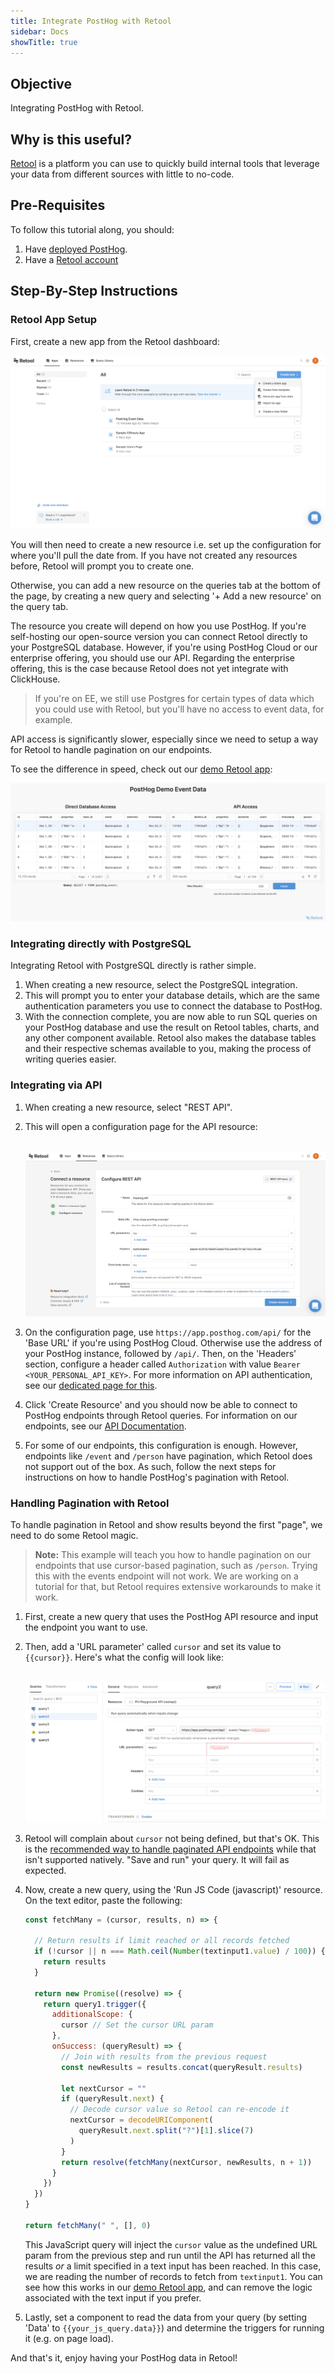 ```yaml
---
title: Integrate PostHog with Retool
sidebar: Docs
showTitle: true
---
```


## Objective

Integrating PostHog with Retool.

## Why is this useful?

[Retool](retool.com/) is a platform you can use to quickly build internal tools that leverage your data from different sources with little to no-code.

## Pre-Requisites

To follow this tutorial along, you should:

1. Have [deployed PostHog](/docs/deployment). 
2. Have a [Retool account](login.retool.com/auth/signup)

## Step-By-Step Instructions

### Retool App Setup

First, create a new app from the Retool dashboard:

![Retool Dashboard](../../../images/tutorials/retool/dashboard.png)

You will then need to create a new resource i.e. set up the configuration for where you'll pull the date from. If you have not created any resources before, Retool will prompt you to create one. 

Otherwise, you can add a new resource on the queries tab at the bottom of the page, by creating a new query and selecting '+ Add a new resource' on the query tab.

The resource you create will depend on how you use PostHog. If you're self-hosting our open-source version you can connect Retool directly to your PostgreSQL database. However, if you're using PostHog Cloud or our enterprise offering, you should use our API. Regarding the enterprise offering, this is the case because Retool does not yet integrate with ClickHouse.

> If you're on EE, we still use Postgres for certain types of data which you could use with Retool, but you'll have no access to event data, for example.

API access is significantly slower, especially since we need to setup a way for Retool to handle pagination on our endpoints.

To see the difference in speed, check out our [demo Retool app](https://phtesting.retool.com/embedded/public/6f20bb59-4199-4c75-ac7d-eee38a7b6b71):

<a href="https://phtesting.retool.com/embedded/public/6f20bb59-4199-4c75-ac7d-eee38a7b6b71" target="_blank">

![Retool Demo App](../../../images/tutorials/retool/demo-app.png)

</a>

### Integrating directly with PostgreSQL

Integrating Retool with PostgreSQL directly is rather simple. 

1. When creating a new resource, select the PostgreSQL integration. 
2. This will prompt you to enter your database details, which are the same authentication parameters you use to connect the database to PostHog. 
3. With the connection complete, you are now able to run SQL queries on your PostHog database and use the result on Retool tables, charts, and any other component available. Retool also makes the database tables and their respective schemas available to you, making the process of writing queries easier. 


### Integrating via API

1. When creating a new resource, select "REST API". 
2. This will open a configuration page for the API resource:

    <br />![Retool REST](../../../images/tutorials/retool/rest.png)<br />

3. On the configuration page, use `https://app.posthog.com/api/` for the 'Base URL' if you're using PostHog Cloud. Otherwise use the address of your PostHog instance, followed by `/api/`. Then, on the 'Headers' section, configure a header called `Authorization` with value `Bearer <YOUR_PERSONAL_API_KEY>`. For more information on API authentication, see our [dedicated page for this](/docs/api/overview#authentication). 
4. Click 'Create Resource' and you should now be able to connect to PostHog endpoints through Retool queries. For information on our endpoints, see our [API Documentation](/docs/api/overview).
5. For some of our endpoints, this configuration is enough. However, endpoints like `/event` and `/person` have pagination, which Retool does not support out of the box. As such, follow the next steps for instructions on how to handle PostHog's pagination with Retool.

### Handling Pagination with Retool

To handle pagination in Retool and show results beyond the first "page", we need to do some Retool magic.

> **Note:** This example will teach you how to handle pagination on our endpoints that use cursor-based pagination, such as `/person`. Trying this with the events endpoint will not work. We are working on a tutorial for that, but Retool requires extensive workarounds to make it work.

1. First, create a new query that uses the PostHog API resource and input the endpoint you want to use. 
2. Then, add a 'URL parameter' called `cursor` and set its value to `{{cursor}}`. Here's what the config will look like:

    <br />![Retool Magic](../../../images/tutorials/retool/magic.png)<br />

3. Retool will complain about `cursor` not being defined, but that's OK. This is the [recommended way to handle paginated API endpoints](https://community.retool.com/t/returning-all-results-for-a-cursor-based-paginated-api/3387) while that isn't supported natively. "Save and run" your query. It will fail as expected.
4. Now, create a new query, using the 'Run JS Code (javascript)' resource. On the text editor, paste the following:

    ```js
    const fetchMany = (cursor, results, n) => {
    
      // Return results if limit reached or all records fetched  
      if (!cursor || n === Math.ceil(Number(textinput1.value) / 100)) {
        return results
      }
  
      return new Promise((resolve) => {
        return query1.trigger({
          additionalScope: {
            cursor // Set the cursor URL param 
          },
          onSuccess: (queryResult) => {
            // Join with results from the previous request
            const newResults = results.concat(queryResult.results)
        
            let nextCursor = "" 
            if (queryResult.next) {
              // Decode cursor value so Retool can re-encode it
              nextCursor = decodeURIComponent(
                queryResult.next.split("?")[1].slice(7)
              )
            }
            return resolve(fetchMany(nextCursor, newResults, n + 1))
          }
        })
      })
    }
    
    return fetchMany(" ", [], 0)
    ```

    This JavaScript query will inject the `cursor` value as the undefined URL param from the previous step and run until the API has returned all the results _or_ a limit specified in a text input has been reached. In this case, we are reading the number of records to fetch from `textinput1`. You can see how this works in our [demo Retool app](https://phtesting.retool.com/embedded/public/6f20bb59-4199-4c75-ac7d-eee38a7b6b71), and can remove the logic associated with the text input if you prefer.

5. Lastly, set a component to read the data from your query (by setting 'Data' to `{{your_js_query.data}}`) and determine the triggers for running it (e.g. on page load). 

And that's it, enjoy having your PostHog data in Retool!
   